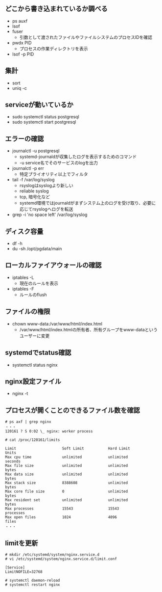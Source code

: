 ## どこから書き込まれているか調べる
- ps auxf
- lsof
- fuser
    - 引数として渡されたファイルやファイルシステムのプロセスIDを確認
- pwdx PID
    - プロセスの作業ディレクトリを表示
- lsof -p PID

## 集計
- sort
- uniq -c

## serviceが動いているか
- sudo systemctl status postgresql
- sudo systemctl start postgresql

## エラーの確認
- journalctl -u postgresql
    - systemd-journaldが収集したログを表示するためのコマンド
    - -u service名でそのサービスのlogを出力
- journalctl -p err
    - 特定プライオリティ以上でフィルタ
- tail -f /var/log/syslog
    - rsyslogはsyslogより新しい
    - reliable syslog
    - tcp, 暗号化など
    - systemd環境ではjournaldがまずシステム上のログを受け取り、必要に応じてrsyslogへログを転送
- grep -i 'no space left' /var/log/syslog

## ディスク容量
- df -h
- du -sh /opt/pgdata/main

## ローカルファイアウォールの確認
- iptables -L
    - 現在のルールを表示
- iptables -F
    - ルールのflush

## ファイルの権限
- chown www-data:/var/www/html/index.html
    - /var/www/html/index.htmlの所有者、所有グループをwww-dataというユーザーに変更

## systemdでstatus確認
- systemctl status nginx

## nginx設定ファイル
- nginx -t

## プロセスが開くことのできるファイル数を確認
```
# ps axf | grep nginx
・・・
120161 ? S 0:02 \_ nginx: worker process

# cat /proc/120161/limits

Limit                     Soft Limit           Hard Limit           Units     
Max cpu time              unlimited            unlimited            seconds   
Max file size             unlimited            unlimited            bytes     
Max data size             unlimited            unlimited            bytes     
Max stack size            8388608              unlimited            bytes     
Max core file size        0                    unlimited            bytes     
Max resident set          unlimited            unlimited            bytes     
Max processes             15543                15543                processes 
Max open files            1024                 4096                 files
・・・
```

## limitを更新
```
# mkdir /etc/systemd/system/nginx.service.d
# vi /etc/systemd/system/nginx.service.d/limit.conf

[Service]
LimitNOFILE=32768

# systemctl daemon-reload
# systemctl restart nginx
```
